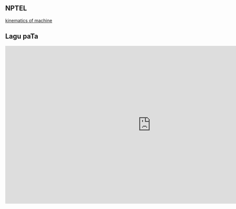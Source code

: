 ## NPTEL

[kinematics of machine](https://www.youtube.com/watch?v=MJeRFzs4oRU&list=PLBEA57F7E7560C8E8)

## Lagu paTa

<iframe width="922" height="500" src="https://www.youtube.com/embed/TTk6HO0Cnuo" title="YouTube video player" frameborder="0" allow="accelerometer; autoplay; clipboard-write; encrypted-media; gyroscope; picture-in-picture" allowfullscreen></iframe>
